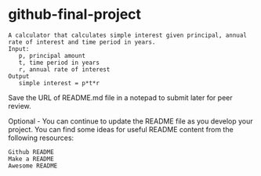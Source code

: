 # github-final-project

    A calculator that calculates simple interest given principal, annual rate of interest and time period in years.
    Input:
       p, principal amount
       t, time period in years
       r, annual rate of interest
    Output
       simple interest = p*t*r

Save the URL of README.md file in a notepad to submit later for peer review.

Optional - You can continue to update the README file as you develop your project. You can find some ideas for useful README content from the following resources:

    Github README
    Make a README
    Awesome README
